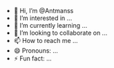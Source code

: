 - 👋 Hi, I’m @Antmanss
- 👀 I’m interested in ...
- 🌱 I’m currently learning ...
- 💞️ I’m looking to collaborate on ...
- 📫 How to reach me ...
- 😄 Pronouns: ...
- ⚡ Fun fact: ...

<!---
Antmanss/Antmanss is a ✨ special ✨ repository because its `README.md` (this file) appears on your GitHub profile.
You can click the Preview link to take a look at your changes.
--->
